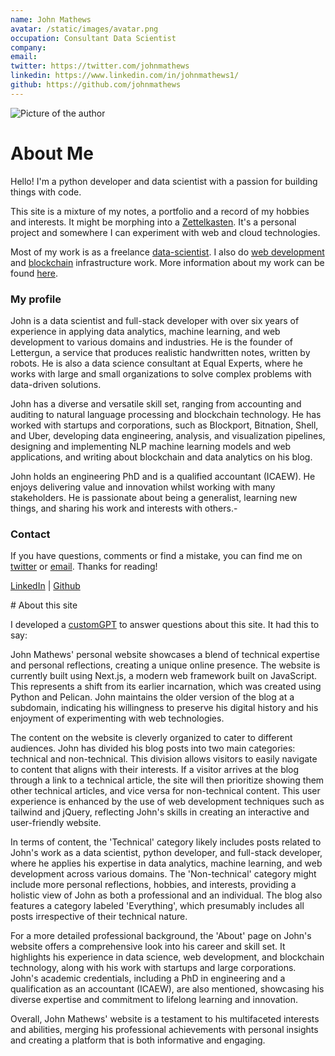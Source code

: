 ```yaml
---
name: John Mathews
avatar: /static/images/avatar.png
occupation: Consultant Data Scientist
company:
email:
twitter: https://twitter.com/johnmathews
linkedin: https://www.linkedin.com/in/johnmathews1/
github: https://github.com/johnmathews
---
```


<img className="border-2 border-green-500" src="static/images/john_headshot.jpg" alt="Picture of the author" width={300} />

# About Me

Hello! I'm a python developer and data scientist with a passion for building things with code.

This site is a mixture of my notes, a portfolio and a record of my hobbies and interests. It might
be morphing into a [Zettelkasten](https://en.wikipedia.org/wiki/Zettelkasten). It's a personal
project and somewhere I can experiment with web and cloud technologies.

Most of my work is as a freelance [data-scientist](https://python-blog.johnmathews.is/traffic.html).
I also do [web development](/blog/load-testing-web-analytics-tool) and <a
href="https://johnmathews.is/categories/technical/cryptocurrencies">blockchain</a> infrastructure
work. More information about my work can be found [here](/experience).

### My profile

John is a data scientist and full-stack developer with over six years of experience in applying data
analytics, machine learning, and web development to various domains and industries. He is the
founder of Lettergun, a service that produces realistic handwritten notes, written by robots. He is
also a data science consultant at Equal Experts, where he works with large and small organizations
to solve complex problems with data-driven solutions.

John has a diverse and versatile skill set, ranging from accounting and auditing to natural language
processing and blockchain technology. He has worked with startups and corporations, such as
Blockport, Bitnation, Shell, and Uber, developing data engineering, analysis, and visualization
pipelines, designing and implementing NLP machine learning models and web applications, and writing
about blockchain and data analytics on his blog.

John holds an engineering PhD and is a qualified accountant (ICAEW). He enjoys delivering value and
innovation whilst working with many stakeholders. He is passionate about being a generalist,
learning new things, and sharing his work and interests with others.-

### Contact

If you have questions, comments or find a mistake, you can find me on
[twitter](https://twitter.com/johnmathews) or [email](mailto:mthwsjc@gmail.com). Thanks for reading!

[LinkedIn](https://www.linkedin.com/in/johnmathews1/) | [Github](https://github.com/johnmathews)

<div className="mt-10"></div>
# About this site

I developed a <a href="https://chat.openai.com/g/g-13yb89STk-bloggpt">customGPT</a> to answer questions about this site. It had this to say:

John Mathews' personal website showcases a blend of technical expertise and
personal reflections, creating a unique online presence. The website is currently built using
Next.js, a modern web framework built on JavaScript. This represents a shift from its earlier
incarnation, which was created using Python and Pelican. John maintains the older version of the
blog at a subdomain, indicating his willingness to preserve his digital history and his enjoyment of
experimenting with web technologies.

The content on the website is cleverly organized to cater to different audiences. John has divided
his blog posts into two main categories: technical and non-technical. This division allows visitors
to easily navigate to content that aligns with their interests. If a visitor arrives at the blog
through a link to a technical article, the site will then prioritize showing them other technical
articles, and vice versa for non-technical content. This user experience is enhanced by the use of
web development techniques such as tailwind and jQuery, reflecting John's skills in creating an
interactive and user-friendly website.

In terms of content, the 'Technical' category likely includes posts related to John's work as a data
scientist, python developer, and full-stack developer, where he applies his expertise in data
analytics, machine learning, and web development across various domains. The 'Non-technical'
category might include more personal reflections, hobbies, and interests, providing a holistic view
of John as both a professional and an individual. The blog also features a category labeled
'Everything', which presumably includes all posts irrespective of their technical
nature.

For a more detailed professional background, the 'About' page on John's website offers a
comprehensive look into his career and skill set. It highlights his experience in data science, web
development, and blockchain technology, along with his work with startups and large corporations.
John's academic credentials, including a PhD in engineering and a qualification as an accountant
(ICAEW), are also mentioned, showcasing his diverse expertise and commitment to lifelong learning
and innovation.

Overall, John Mathews' website is a testament to his multifaceted interests and abilities, merging
his professional achievements with personal insights and creating a platform that is both
informative and engaging.
